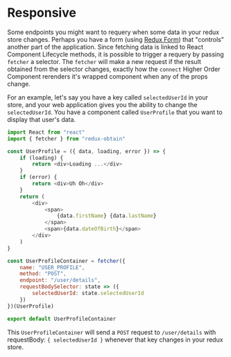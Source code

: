 # Responsive

Some endpoints you might want to requery when some data in your redux store changes. Perhaps you have a form (using [Redux Form]()) that "controls" another part of the application. Since fetching data is linked to React Component Lifecycle methods, it is possible to trigger a requery by passing `fetcher` a selector. The `fetcher` will make a new request if the result obtained from the selector changes, exactly how the `connect` Higher Order Component rerenders it's wrapped component when any of the props change.

For an example, let's say you have a key called `selectedUserId` in your store, and your web application gives you the ability to change the `selectedUserId`. You have a component called `UserProfile` that you want to display that user's data.

```javascript
import React from "react"
import { fetcher } from "redux-obtain"

const UserProfile = ({ data, loading, error }) => {
    if (loading) {
        return <div>Loading ...</div>
    }
    if (error) {
        return <div>Uh Oh</div>
    }
    return (
        <div>
            <span>
                {data.firstName} {data.lastName}
            </span>
            <span>{data.dateOfBirth}</span>
        </div>
    )
}

const UserProfileContainer = fetcher({
    name: "USER_PROFILE",
    method: "POST",
    endpoint: "/user/details",
    requestBodySelector: state => ({
        selectedUserId: state.selectedUserId
    })
})(UserProfile)

export default UserProfileContainer
```

This `UserProfileContainer` will send a `POST` request to `/user/details` with requestBody: `{ selectedUserId }` whenever that key changes in your redux store.
